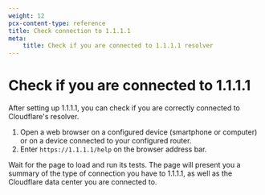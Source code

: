 ```yaml
---
weight: 12
pcx-content-type: reference
title: Check connection to 1.1.1.1
meta:
    title: Check if you are connected to 1.1.1.1 resolver
---
```


# Check if you are connected to 1.1.1.1

After setting up 1.1.1.1, you can check if you are correctly connected to Cloudflare's resolver.

1. Open a web browser on a configured device (smartphone or computer) or on a device connected to your configured router.
2. Enter `https://1.1.1.1/help` on the browser address bar.

Wait for the page to load and run its tests. The page will present you a summary of the type of connection you have to 1.1.1.1, as well as the Cloudflare data center you are connected to.